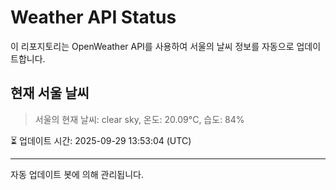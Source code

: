 
# Weather API Status

이 리포지토리는 OpenWeather API를 사용하여 서울의 날씨 정보를 자동으로 업데이트합니다.

## 현재 서울 날씨
> 서울의 현재 날씨: clear sky, 온도: 20.09°C, 습도: 84%

⏳ 업데이트 시간: 2025-09-29 13:53:04 (UTC)

---
자동 업데이트 봇에 의해 관리됩니다.

